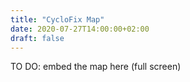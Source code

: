 ```yaml
---
title: "CycloFix Map"
date: 2020-07-27T14:00:00+02:00
draft: false 
---
```


TO DO: embed the map here (full screen)
